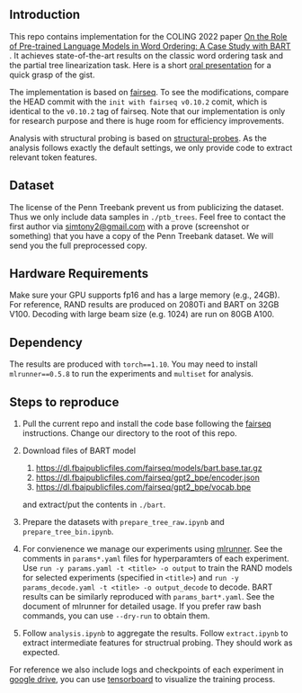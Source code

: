 ## Introduction

This repo contains implementation for the COLING 2022
paper [On the Role of Pre-trained Language Models in Word Ordering: A Case Study with BART](https://aclanthology.org/2022.coling-1.567.pdf)
. It achieves state-of-the-art results on the classic word ordering task and the partial tree linearization task. Here is a short [oral presentation](https://youtu.be/sWhNsSmqLdw) for a quick grasp of the gist. 

The implementation is based on [fairseq](https://github.com/facebookresearch/fairseq). To see the modifications, compare
the HEAD commit with the `init with fairseq v0.10.2` comit, which is identical to the `v0.10.2` tag of fairseq. Note that our implementation is only for research purpose and there is huge room for efficiency improvements.

Analysis with structural probing is based on [structural-probes](https://github.com/john-hewitt/structural-probes). As
the analysis follows exactly the default settings, we only provide code to extract relevant token features.

## Dataset

The license of the Penn Treebank prevent us from publicizing the dataset. Thus we only include data samples
in `./ptb_trees`. Feel free to contact the first author via simtony2@gmail.com with a prove (screenshot or something)
that you have a copy of the Penn Treebank dataset. We will send you the full preprocessed copy.

## Hardware Requirements

Make sure your GPU supports fp16 and has a large memory (e.g., 24GB). For reference, RAND results are produced on 2080Ti
and BART on 32GB V100. Decoding with large beam size (e.g. 1024) are run on 80GB A100.

## Dependency

The results are produced with `torch==1.10`. You may need to install `mlrunner==0.5.8` to run the experiments and `multiset` for analysis.

## Steps to reproduce

1. Pull the current repo and install the code base following the [fairseq](https://github.com/facebookresearch/fairseq)
   instructions. Change our directory to the root of this repo.
2. Download files of BART model
    1. https://dl.fbaipublicfiles.com/fairseq/models/bart.base.tar.gz
    2. https://dl.fbaipublicfiles.com/fairseq/gpt2_bpe/encoder.json
    3. https://dl.fbaipublicfiles.com/fairseq/gpt2_bpe/vocab.bpe

   and extract/put the contents in `./bart`.
3. Prepare the datasets with `prepare_tree_raw.ipynb` and `prepare_tree_bin.ipynb`.
4. For convienence we manage our experiments using [mlrunner](https://github.com/simtony/mlrunner). See the comments
   in `params*.yaml` files for hyperparamters of each experiment. Use `run -y params.yaml -t <title> -o output` to train the RAND models for selected
   experiments (specified in `<title>`) and `run -y params_decode.yaml -t <title> -o output_decode` to decode. BART results can be similarly reproduced with `params_bart*.yaml`. See the
   document of mlrunner for detailed usage. If you prefer raw bash commands, you can use `--dry-run` to obtain them.
5. Follow `analysis.ipynb` to aggregate the results. Follow `extract.ipynb` to extract intermediate features for structrual probing. They should work as expected. 

For reference we also include logs and checkpoints of each experiment in [google drive](https://drive.google.com/drive/folders/1hePLBzgV9nYGhPP4QNkBsro1pvldykdk?usp=sharing), you can use [tensorboard](https://www.tensorflow.org/tensorboard) to visualize the training process.
